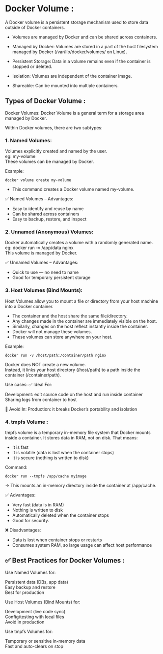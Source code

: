 # **Docker Volume :**

 A Docker volume is a persistent storage mechanism used to store data outside of Docker containers.  
- Volumes are managed by Docker and can be shared across containers.

- Managed by Docker: Volumes are stored in a part of the host filesystem managed by Docker (/var/lib/docker/volumes/ on Linux).  
- Persistent Storage: Data in a volume remains even if the container is stopped or deleted.  
- Isolation: Volumes are independent of the container image.  
- Shareable: Can be mounted into multiple containers.

## **Types of Docker Volume :**

Docker Volumes: Docker Volume is a general term for a storage area managed by Docker.

Within Docker volumes, there are two subtypes:

### **1. Named Volumes:**

Volumes explicitly created and named by the user.  
eg: my-volume  
These volumes can be managed by Docker.

Example:
```
docker volume create my-volume
```
- This command creates a Docker volume named my-volume.

✅ Named Volumes – Advantages:

- Easy to identify and reuse by name  
- Can be shared across containers  
- Easy to backup, restore, and inspect  

### **2. Unnamed (Anonymous) Volumes:**

Docker automatically creates a volume with a randomly generated name.  
eg: docker run -v /app/data nginx  
This volume is managed by Docker.

✅ Unnamed Volumes – Advantages:

- Quick to use — no need to name  
- Good for temporary persistent storage  

### **3. Host Volumes (Bind Mounts):**

Host Volumes allow you to mount a file or directory from your host machine into a Docker container.

- The container and the host share the same file/directory.  
- Any changes made in the container are immediately visible on the host.  
- Similarly, changes on the host reflect instantly inside the container.  
- Docker will not manage these volumes.  
- These volumes can store anywhere on your host.

Example:
```
docker run -v /host/path:/container/path nginx
```

Docker does NOT create a new volume.  
Instead, it links your host directory (/host/path) to a path inside the container (/container/path).

Use cases: ✅ Ideal For:

Development: edit source code on the host and run inside container  
Sharing logs from container to host  

🚫 Avoid In:  Production: it breaks Docker’s portability and isolation  

### **4. tmpfs Volume :**

tmpfs volume is a temporary in-memory file system that Docker mounts inside a container. It stores data in RAM, not on disk. That means:

- It is fast  
- It is volatile (data is lost when the container stops)  
- It is secure (nothing is written to disk)  

Command:
```
docker run --tmpfs /app/cache myimage
```
→ This mounts an in-memory directory inside the container at /app/cache.

✅ Advantages:

- Very fast (data is in RAM)  
- Nothing is written to disk  
- Automatically deleted when the container stops  
- Good for security.  

❌ Disadvantages:

- Data is lost when container stops or restarts  
- Consumes system RAM, so large usage can affect host performance  

## **✅ Best Practices for Docker Volumes :**

Use Named Volumes for:

Persistent data (DBs, app data)  
Easy backup and restore  
Best for production  

Use Host Volumes (Bind Mounts) for:

Development (live code sync)  
Config/testing with local files  
Avoid in production  

Use tmpfs Volumes for:

Temporary or sensitive in-memory data  
Fast and auto-clears on stop  
